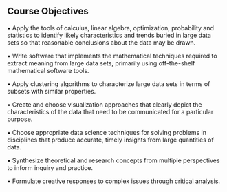 ## Course Objectives

•	Apply the tools of calculus, linear algebra, optimization, probability and statistics to identify likely characteristics and trends buried in large data sets so that reasonable conclusions about the data may be drawn.

•	Write software that implements the mathematical techniques required to extract meaning from large data sets, primarily using off-the-shelf mathematical software tools.

•	Apply clustering algorithms to characterize large data sets in terms of subsets with similar properties.

•	Create and choose visualization approaches that clearly depict the characteristics of the data that need to be communicated for a particular purpose.

•	Choose appropriate data science techniques for solving problems in disciplines that produce accurate, timely insights from large quantities of data.

•	Synthesize theoretical and research concepts from multiple perspectives to inform inquiry and practice.

•	Formulate creative responses to complex issues through critical analysis.
